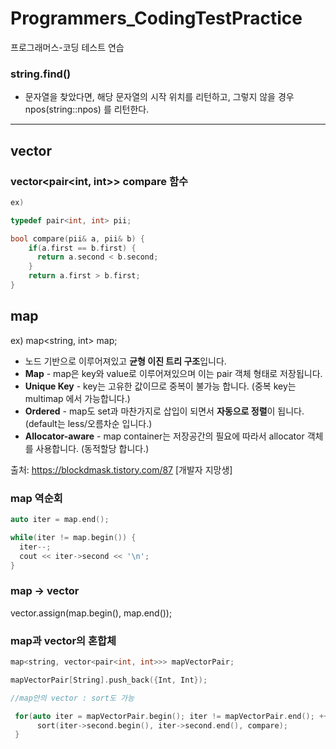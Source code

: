 # Programmers_CodingTestPractice
프로그래머스-코딩 테스트 연습

### string.find()

- 문자열을 찾았다면, 해당 문자열의 시작 위치를 리턴하고, 그렇지 않을 경우 npos(string::npos) 를 리턴한다.

---

## vector

### vector<pair<int, int>> compare 함수

```c++
ex)

typedef pair<int, int> pii;

bool compare(pii& a, pii& b) {
    if(a.first == b.first) {
      return a.second < b.second;
    }
    return a.first > b.first;
}
```

## map

ex) map<string, int> map;

- 노드 기반으로 이루어져있고 **균형 이진 트리 구조**입니다.
- **Map** - map은 key와 value로 이루어져있으며 이는 pair 객체 형태로 저장됩니다.
- **Unique Key** - key는 고유한 값이므로 중복이 불가능 합니다. (중복 key는 multimap 에서 가능합니다.)
- **Ordered** - map도 set과 마찬가지로 삽입이 되면서 **자동으로 정렬**이 됩니다. (default는 less/오름차순 입니다.)
- **Allocator-aware** - map container는 저장공간의 필요에 따라서 allocator 객체를 사용합니다. (동적할당 합니다.)

출처: https://blockdmask.tistory.com/87 [개발자 지망생]

### map 역순회

```c++
auto iter = map.end(); 

while(iter != map.begin()) { 
  iter--; 
  cout << iter->second << '\n'; 
}

```

### map -> vector

vector.assign(map.begin(), map.end());

### map과 vector의 혼합체

```c++
map<string, vector<pair<int, int>>> mapVectorPair;

mapVectorPair[String].push_back({Int, Int});

//map안의 vector : sort도 가능

 for(auto iter = mapVectorPair.begin(); iter != mapVectorPair.end(); ++iter) {
      sort(iter->second.begin(), iter->second.end(), compare);
 }
 ```

